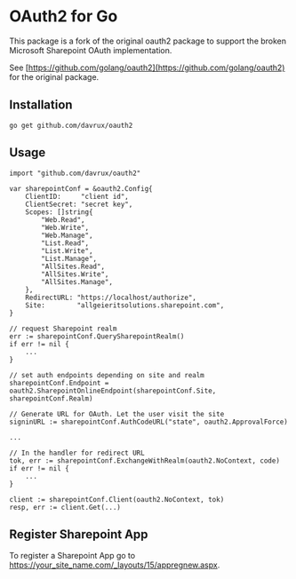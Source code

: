# OAuth2 for Go

This package is a fork of the original oauth2 package to support the
broken Microsoft Sharepoint OAuth implementation.

See [https://github.com/golang/oauth2](https://github.com/golang/oauth2) for the original
package.


## Installation

~~~~
go get github.com/davrux/oauth2
~~~~

## Usage

    import "github.com/davrux/oauth2"

    var sharepointConf = &oauth2.Config{
	    ClientID:     "client id",
	    ClientSecret: "secret key",
	    Scopes: []string{
		    "Web.Read",
		    "Web.Write",
		    "Web.Manage",
		    "List.Read",
		    "List.Write",
		    "List.Manage",
		    "AllSites.Read",
		    "AllSites.Write",
		    "AllSites.Manage",
	    },
	    RedirectURL: "https://localhost/authorize",
	    Site:        "allgeieritsolutions.sharepoint.com",
    }

    // request Sharepoint realm
	err := sharepointConf.QuerySharepointRealm()
	if err != nil {
        ...
	}

    // set auth endpoints depending on site and realm
	sharepointConf.Endpoint = oauth2.SharepointOnlineEndpoint(sharepointConf.Site, sharepointConf.Realm)

    // Generate URL for OAuth. Let the user visit the site
	signinURL := sharepointConf.AuthCodeURL("state", oauth2.ApprovalForce)

    ...

    // In the handler for redirect URL
	tok, err := sharepointConf.ExchangeWithRealm(oauth2.NoContext, code)
	if err != nil {
        ...
	}

	client := sharepointConf.Client(oauth2.NoContext, tok)
	resp, err := client.Get(...)


## Register Sharepoint App

To register a Sharepoint App go to
https://your_site_name.com/_layouts/15/appregnew.aspx.
